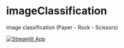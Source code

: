 # imageClassification
image classification (Paper - Rock - Scissors)

[![Streamlit App](https://static.streamlit.io/badges/streamlit_badge_black_white.svg)](https://share.streamlit.io/abdoulaye2711/imageclassification/main/app.py/)
